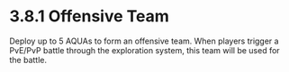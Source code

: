 # 3.8.1 Offensive Team

Deploy up to 5 AQUAs to form an offensive team. When players trigger a PvE/PvP battle through the exploration system, this team will be used for the battle.